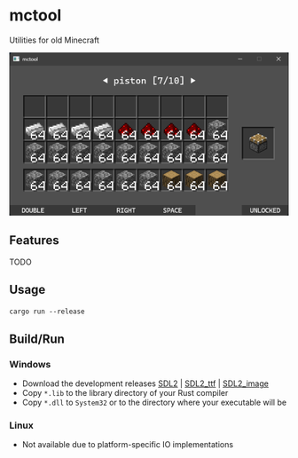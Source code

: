 # mctool
Utilities for old Minecraft

![thumbnail](https://github.com/Suikaaah/mctool/blob/main/thumbnail.png)

## Features
TODO

## Usage
`cargo run --release`

## Build/Run
### Windows
- Download the development releases [SDL2](https://github.com/libsdl-org/SDL/releases/tag/release-2.32.8) | [SDL2_ttf](https://github.com/libsdl-org/SDL_ttf/releases/tag/release-2.24.0) | [SDL2_image](https://github.com/libsdl-org/SDL_image/releases/tag/release-2.8.8)
- Copy `*.lib` to the library directory of your Rust compiler
- Copy `*.dll` to `System32` or to the directory where your executable will be

### Linux
- Not available due to platform-specific IO implementations

